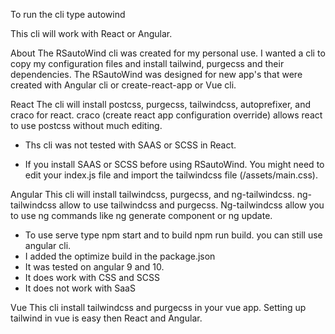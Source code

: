 To run the cli type autowind
 
This cli will work with React or Angular.

About
The RSautoWind cli was created for my personal use.  I wanted a cli to copy my configuration files and install tailwind, purgecss and their dependencies. The RSautoWind was designed for new app's that were created with Angular cli or create-react-app or Vue cli.
 
React
The cli will install postcss, purgecss, tailwindcss, autoprefixer, and craco for react. craco (create react app configuration override) allows react to use postcss without much editing.
 
- Ths cli was not tested with SAAS or SCSS in React.  
 
- If you install SAAS or SCSS before using RSautoWind. You might need to edit your index.js file and import the tailwindcss file 
(/assets/main.css).
 
 
Angular
This cli will install tailwindcss, purgecss, and ng-tailwindcss. ng-tailwindcss allow to use tailwindcss and purgecss. Ng-tailwindcss allow you to use ng commands like ng generate component or ng update.  
- To use serve type npm start and to build npm run build. you can still use angular cli.
- I added the optimize build in the package.json
- It was tested on angular 9 and 10.
- It does work with CSS and SCSS
- It does not work with SaaS
 
Vue
This cli install tailwindcss and purgecss in your vue app. Setting up tailwind in vue is easy then React and Angular.
